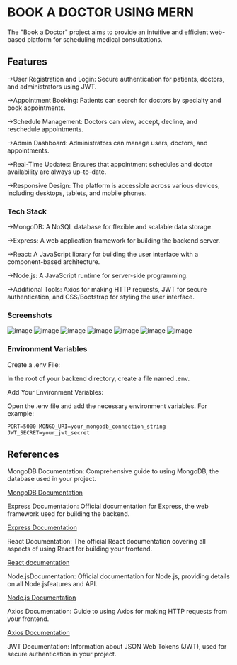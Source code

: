 # BOOK A DOCTOR USING MERN

The "Book a Doctor" project aims to provide an intuitive and efficient web-based platform for scheduling medical consultations.

## Features

->User Registration and Login: Secure authentication for patients, doctors, and administrators using JWT.

->Appointment Booking: Patients can search for doctors by specialty and book appointments.

->Schedule Management: Doctors can view, accept, decline, and reschedule appointments.

->Admin Dashboard: Administrators can manage users, doctors, and appointments.

->Real-Time Updates: Ensures that appointment schedules and doctor availability are always up-to-date.

->Responsive Design: The platform is accessible across various devices, including desktops, tablets, and mobile phones.

### Tech Stack

->MongoDB: A NoSQL database for flexible and scalable data storage.

->Express: A web application framework for building the backend server.

->React: A JavaScript library for building the user interface with a component-based architecture.

->Node.js: A JavaScript runtime for server-side programming.

->Additional Tools: Axios for making HTTP requests, JWT for secure authentication, and CSS/Bootstrap for styling the user interface.


### Screenshots
![image](https://github.com/user-attachments/assets/6d909573-c580-46a8-94f9-92dddc8107c8)
![image](https://github.com/user-attachments/assets/ffbc4660-c3e1-4823-982b-5242055f1b88)
![image](https://github.com/user-attachments/assets/af0cfa56-e340-4b94-b757-8eb1424557b4)
![image](https://github.com/user-attachments/assets/bbae4967-ef84-46c7-8bc9-bf00384d1782)
![image](https://github.com/user-attachments/assets/39333b29-6451-4590-b79e-d3616584f268)
![image](https://github.com/user-attachments/assets/ae6fc561-1690-4125-a8df-939a454007b2)
![image](https://github.com/user-attachments/assets/e7da4fef-51d7-4e6b-874f-037e66673c19)


### Environment Variables
Create a .env File:

In the root of your backend directory, create a file named .env.

Add Your Environment Variables:

Open the .env file and add the necessary environment variables. For example:

`PORT=5000
MONGO_URI=your_mongodb_connection_string
JWT_SECRET=your_jwt_secret`


## References

MongoDB Documentation: Comprehensive guide to using MongoDB, the database used in your project.

[MongoDB Documentation](https://docs.mongodb.com/)

Express Documentation: Official documentation for Express, the web framework used for building the backend.

[Express Documentation](https://expressjs.com/)

React Documentation: The official React documentation covering all aspects of using React for building your frontend.

[React documentation](https://reactjs.org/)

Node.jsDocumentation: Official documentation for Node.js, providing details on all Node.jsfeatures and API.

[Node.js Documentation](https://nodejs.org/en/docs/)

Axios Documentation: Guide to using Axios for making HTTP requests from your frontend.

[Axios Documentation](https://axios-http.com/docs/intro)

JWT Documentation: Information about JSON Web Tokens (JWT), used for secure authentication in your project.
